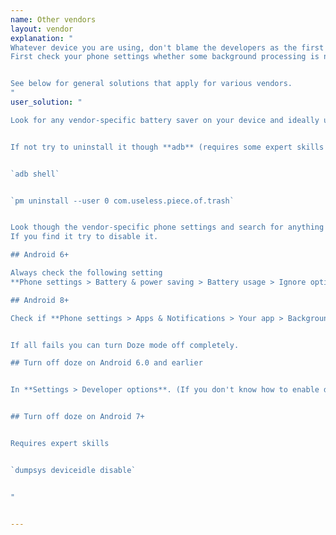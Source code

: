 ```yaml
---
name: Other vendors
layout: vendor
explanation: "
Whatever device you are using, don't blame the developers as the first thing when something goes wrong.
First check your phone settings whether some background processing is not restricted on your device.


See below for general solutions that apply for various vendors.
"
user_solution: "

Look for any vendor-specific battery saver on your device and ideally uninstall if possible, disable if possible.


If not try to uninstall it though **adb** (requires some expert skills though):


`adb shell`


`pm uninstall --user 0 com.useless.piece.of.trash`


Look though the vendor-specific phone settings and search for anything related to battery optimization or background processing.
If you find it try to disable it.

## Android 6+

Always check the following setting
**Phone settings > Battery & power saving > Battery usage > Ignore optimizations > Turn on** to ignore battery optimization for your app.

## Android 8+

Check if **Phone settings > Apps & Notifications > Your app > Background restrictions** or **Background limits** are not enabled for the app.


If all fails you can turn Doze mode off completely.

## Turn off doze on Android 6.0 and earlier


In **Settings > Developer options**. (If you don't know how to enable developer options, Google should help.)


## Turn off doze on Android 7+


Requires expert skills


`dumpsys deviceidle disable`


"


---
```

